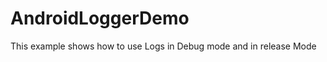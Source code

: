 AndroidLoggerDemo
=================

This example shows how to use Logs in Debug mode and in release Mode
